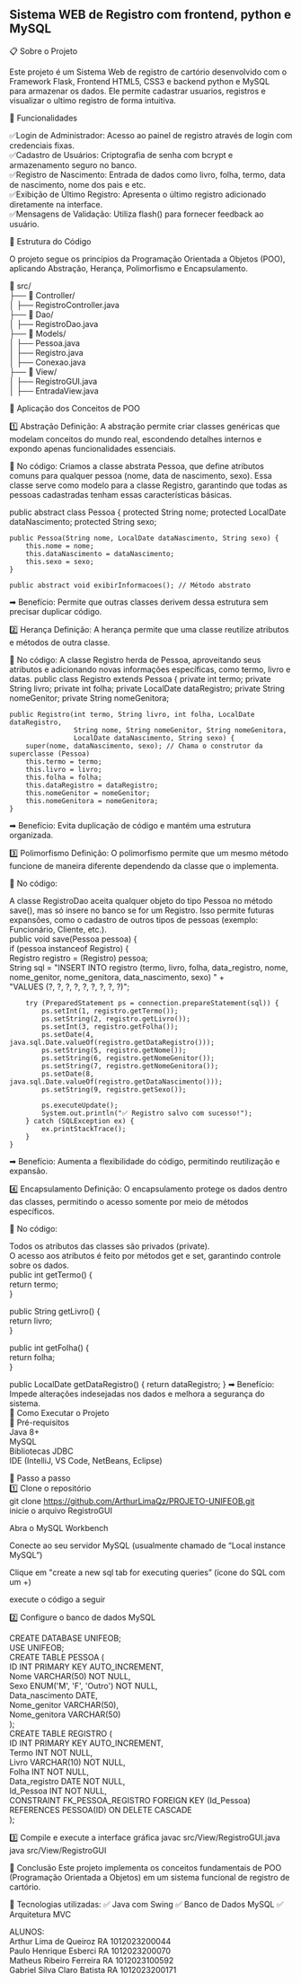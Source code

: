 ## Sistema WEB de Registro com frontend, python e MySQL

📋 Sobre o Projeto

Este projeto é um Sistema Web de registro de cartório desenvolvido com o Framework Flask, Frontend HTML5, CSS3 e backend python e MySQL<br>para armazenar os dados. Ele permite cadastrar usuarios, registros e visualizar o ultimo registro de forma intuitiva.

📌 Funcionalidades

 ✅Login de Administrador: Acesso ao painel de registro através de login com credenciais fixas.<br>
 ✅Cadastro de Usuários: Criptografia de senha com bcrypt e armazenamento seguro no banco.<br>
 ✅Registro de Nascimento: Entrada de dados como livro, folha, termo, data de nascimento, nome 
dos pais e etc.<br>
 ✅Exibição de Último Registro: Apresenta o último registro adicionado diretamente na interface.<br>
 ✅Mensagens de Validação: Utiliza flash() para fornecer feedback ao usuário.<br>

📌 Estrutura do Código

O projeto segue os princípios da Programação Orientada a Objetos (POO), aplicando Abstração, Herança, Polimorfismo e Encapsulamento.

📂 src/<br>
 ├── 📂 Controller/<br>
 │    ├── RegistroController.java
 <br>├── 📂 Dao/<br>
 │    ├── RegistroDao.java
 <br>├── 📂 Models/<br>
 │    ├── Pessoa.java<br>
 │    ├── Registro.java<br>
 │    ├── Conexao.java
 <br>├── 📂 View/<br>
 │    ├── RegistroGUI.java<br>
 │    ├── EntradaView.java

📌 Aplicação dos Conceitos de POO

1️⃣ Abstração
Definição: A abstração permite criar classes genéricas que modelam conceitos do mundo real, escondendo detalhes internos e expondo apenas funcionalidades essenciais.

📌 No código: Criamos a classe abstrata Pessoa, que define atributos comuns para qualquer pessoa (nome, data de nascimento, sexo). Essa classe serve como modelo para a classe Registro, garantindo que todas as pessoas cadastradas tenham essas características básicas.

public abstract class Pessoa {
    protected String nome;
    protected LocalDate dataNascimento;
    protected String sexo;

    public Pessoa(String nome, LocalDate dataNascimento, String sexo) {
        this.nome = nome;
        this.dataNascimento = dataNascimento;
        this.sexo = sexo;
    }

    public abstract void exibirInformacoes(); // Método abstrato


➡ Benefício: Permite que outras classes derivem dessa estrutura sem precisar duplicar código.

2️⃣ Herança
Definição: A herança permite que uma classe reutilize atributos e métodos de outra classe.

📌 No código: A classe Registro herda de Pessoa, aproveitando seus atributos e adicionando novas informações específicas, como termo, livro e datas.
public class Registro extends Pessoa {
    private int termo;
    private String livro;
    private int folha;
    private LocalDate dataRegistro;
    private String nomeGenitor;
    private String nomeGenitora;

    public Registro(int termo, String livro, int folha, LocalDate dataRegistro, 
                    String nome, String nomeGenitor, String nomeGenitora, 
                    LocalDate dataNascimento, String sexo) {
        super(nome, dataNascimento, sexo); // Chama o construtor da superclasse (Pessoa)
        this.termo = termo;
        this.livro = livro;
        this.folha = folha;
        this.dataRegistro = dataRegistro;
        this.nomeGenitor = nomeGenitor;
        this.nomeGenitora = nomeGenitora;
    }

➡ Benefício: Evita duplicação de código e mantém uma estrutura organizada.

3️⃣ Polimorfismo
Definição: O polimorfismo permite que um mesmo método funcione de maneira diferente dependendo da classe que o implementa.

📌 No código:

A classe RegistroDao aceita qualquer objeto do tipo Pessoa no método save(), mas só insere no banco se for um Registro.
Isso permite futuras expansões, como o cadastro de outros tipos de pessoas (exemplo: Funcionário, Cliente, etc.).<br>
public void save(Pessoa pessoa) {<br>
    if (pessoa instanceof Registro) {<br>
        Registro registro = (Registro) pessoa;<br>
        String sql = "INSERT INTO registro (termo, livro, folha, data_registro, nome, nome_genitor, nome_genitora, data_nascimento, sexo) " +<br>
                     "VALUES (?, ?, ?, ?, ?, ?, ?, ?, ?)";

        try (PreparedStatement ps = connection.prepareStatement(sql)) {
            ps.setInt(1, registro.getTermo());
            ps.setString(2, registro.getLivro());
            ps.setInt(3, registro.getFolha());
            ps.setDate(4, java.sql.Date.valueOf(registro.getDataRegistro()));
            ps.setString(5, registro.getNome());
            ps.setString(6, registro.getNomeGenitor());
            ps.setString(7, registro.getNomeGenitora());
            ps.setDate(8, java.sql.Date.valueOf(registro.getDataNascimento()));
            ps.setString(9, registro.getSexo());

            ps.executeUpdate();
            System.out.println("✅ Registro salvo com sucesso!");
        } catch (SQLException ex) {
            ex.printStackTrace();
        }
    }

➡ Benefício: Aumenta a flexibilidade do código, permitindo reutilização e expansão.

4️⃣ Encapsulamento
Definição: O encapsulamento protege os dados dentro das classes, permitindo o acesso somente por meio de métodos específicos.

📌 No código:

Todos os atributos das classes são privados (private).<br>
O acesso aos atributos é feito por métodos get e set, garantindo controle sobre os dados.<br>
public int getTermo() {<br>
    return termo;<br>
}

public String getLivro() {<br>
    return livro;<br>
}

public int getFolha() {<br>
    return folha;<br>
}

public LocalDate getDataRegistro() {
    return dataRegistro;
}
➡ Benefício: Impede alterações indesejadas nos dados e melhora a segurança do sistema.<br>
📌 Como Executar o Projeto<br>
🔹 Pré-requisitos<br>
Java 8+<br>
MySQL<br>
Bibliotecas JDBC<br>
IDE (IntelliJ, VS Code, NetBeans, Eclipse)<br>

🔹 Passo a passo<br>
1️⃣ Clone o repositório<br>
git clone https://github.com/ArthurLimaQz/PROJETO-UNIFEOB.git<br>
inicie o arquivo RegistroGUI

Abra o MySQL Workbench<br>

Conecte ao seu servidor MySQL (usualmente chamado de “Local instance MySQL”)<br>

Clique em "create a new sql tab for executing queries” (ícone do SQL com um +)<br>

execute o código a seguir<br>

2️⃣ Configure o banco de dados MySQL

CREATE DATABASE UNIFEOB;<br>
USE UNIFEOB;<br>
CREATE TABLE PESSOA (<br>
    ID INT PRIMARY KEY AUTO_INCREMENT,<br>
    Nome VARCHAR(50) NOT NULL,<br>
    Sexo ENUM('M', 'F', 'Outro') NOT NULL,<br>
    Data_nascimento DATE,<br>
    Nome_genitor VARCHAR(50),<br>
    Nome_genitora VARCHAR(50)<br>
);<br>
CREATE TABLE REGISTRO (<br>
    ID INT PRIMARY KEY AUTO_INCREMENT,<br>
    Termo INT NOT NULL,<br>
    Livro VARCHAR(10) NOT NULL,<br>
    Folha INT NOT NULL,<br>
    Data_registro DATE NOT NULL,<br>
    Id_Pessoa INT NOT NULL,<br>
    CONSTRAINT FK_PESSOA_REGISTRO FOREIGN KEY (Id_Pessoa) REFERENCES PESSOA(ID) ON DELETE CASCADE<br>
);<br>

3️⃣ Compile e execute a interface gráfica
javac src/View/RegistroGUI.java
java src/View/RegistroGUI

📌 Conclusão
Este projeto implementa os conceitos fundamentais de POO (Programação Orientada a Objetos) em um sistema funcional de registro de cartório.

🚀 Tecnologias utilizadas:
✅ Java com Swing
✅ Banco de Dados MySQL
✅ Arquitetura MVC

ALUNOS:<br>
Arthur Lima de Queiroz RA 1012023200044 <br>
Paulo Henrique Esberci RA 1012023200070<br>
Matheus Ribeiro Ferreira RA 1012023100592<br>
Gabriel Silva Claro Batista RA 1012023200171


